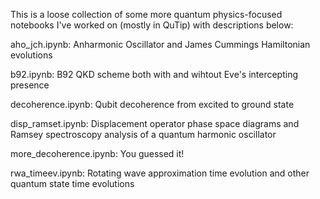 This is a loose collection of some more quantum physics-focused notebooks I've worked on (mostly in QuTip) with descriptions below:

aho_jch.ipynb: Anharmonic Oscillator and James Cummings Hamiltonian evolutions

b92.ipynb: B92 QKD scheme both with and wihtout Eve's intercepting presence

decoherence.ipynb: Qubit decoherence from excited to ground state

disp_ramset.ipynb: Displacement operator phase space diagrams and Ramsey spectroscopy analysis of a quantum harmonic oscillator

more_decoherence.ipynb: You guessed it!

rwa_timeev.ipynb: Rotating wave approximation time evolution and other quantum state time evolutions



